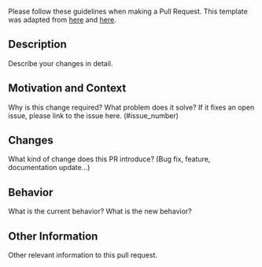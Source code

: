 Please follow these guidelines when making a Pull Request.
This template was adapted from [here](https://github.com/stevemao/github-issue-templates/edit/master/questions-answers/PULL_REQUEST_TEMPLATE.md) and [here](https://github.com/stevemao/github-issue-templates/edit/master/conversational/PULL_REQUEST_TEMPLATE.md).

## Description
Describe your changes in detail.

## Motivation and Context
Why is this change required? What problem does it solve? 
If it fixes an open issue, please link to the issue here. (#issue_number)

## Changes
What kind of change does this PR introduce? (Bug fix, feature, documentation update...)

## Behavior
What is the current behavior? What is the new behavior?

## Other Information
Other relevant information to this pull request.
